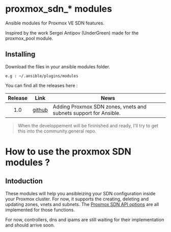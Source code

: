 # proxmox_sdn_* modules
Ansible modules for Proxmox VE SDN features.

Inspired by the work Sergei Antipov (UnderGreen) made for the proxmox_pool module.

## Installing
Download the files in your ansible modules folder.
```
e.g : ~/.ansible/plugins/modules
```

You can find all the releases here :

| Release | Link | News |
|:---:|:---:|---|
|1.0|[github]()|Adding Proxmox SDN zones, vnets and subnets support for Ansible.|

> When the developpement will be fininished and ready, I'll try to get this into the community.general repo.

# How to use the proxmox SDN modules ?
## Intoduction
These modules will help you ansibleizing your SDN configuration inside your Proxmox cluster. For now, it supports the creating, deleting and updating zones, vnets and subnets. The [Proxmox SDN API options](https://pve.proxmox.com/pve-docs/api-viewer/#/cluster/sdn) are all implemented for those functions.

For now, controllers, dns and ipams are still waiting for their implementation and should arrive soon.